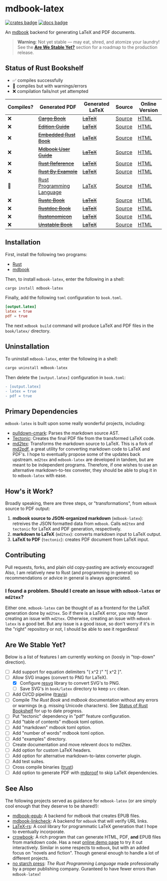 # mdbook-latex

[![crates badge][crates-badge]][crates.io]
[![docs badge][docs-badge]][docs]

[crates.io]: https://crates.io/crates/mdbook-latex
[crates-badge]: https://img.shields.io/badge/crates.io-v0.1.0-orange.svg?longCache=true

[docs]: https://docs.rs/crate/mdbook-latex/0.1.0
[docs-badge]: https://docs.rs/mdbook-latex/badge.svg

An [mdbook](https://github.com/rust-lang-nursery/mdBook) backend for generating LaTeX and PDF documents.

> **Warning**: Not yet stable — may eat, shred, and atomize your laundry! See the [**Are We Stable Yet?**](#are-we-stable-yet%3F) section for a roadmap to the production release.

## Status of Rust Bookshelf

- ✅ compiles successfully
- 🍊 compiles but with warnings/errors
- ❌ compilation fails/not yet attempted

| Compiles? | Generated PDF                          | Generated LaTeX                 | Source                     | Online Version            |
| --------- | ---------------------------------      | -----------------------         | ----------------------     | ---------------------     |
| ❌        | [~~Cargo Book~~][cargo-pdf]            | [~~LaTeX~~][cargo-latex]        | [Source][cargo-src]        | [HTML][cargo-html]        |
| ❌        | [~~Edition Guide~~][edition-pdf]       | [~~LaTeX~~][edition-latex]      | [Source][edition-src]      | [HTML][edition-html]      |
| ❌        | [~~Embedded Rust Book~~][embedded-pdf] | [~~LaTeX~~][embedded-latex]     | [Source][embedded-src]     | [HTML][embedded-html]     |
| ❌        | [~~Mdbook User Guide~~][mdbook-pdf]    | [~~LaTeX~~][mdbook-latex]       | [Source][mdbook-src]       | [HTML][mdbook-html]       |
| ❌        | [~~Rust Reference~~][reference-pdf]    | [~~LaTeX~~][reference-latex]    | [Source][reference-src]    | [HTML][reference-html]    |
| ❌        | [~~Rust By Example~~][example-pdf]     | [~~LaTeX~~][example-latex]      | [Source][example-src]      | [HTML][example-html]      |
| 🍊        | [Rust Programming Language][rust-pdf]  | [LaTeX][rust-latex]             | [Source][rust-src]         | [HTML][rust-html]         |
| ❌        | [~~Rustc Book~~][rustc-pdf]            | [~~LaTeX~~][rustc-latex]        | [Source][rustc-src]        | [HTML][rustc-html]        |
| ❌        | [~~Rustdoc Book~~][rustdoc-pdf]        | [~~LaTeX~~][rustdoc-latex]      | [Source][rustdoc-src]      | [HTML][rustdoc-html]      |
| ❌        | [~~Rustonomicon~~][rustonomicon-pdf]   | [~~LaTeX~~][rustonomicon-latex] | [Source][rustonomicon-src] | [HTML][rustonomicon-html] |
| ❌        | [~~Unstable Book~~][unstable-pdf]      | [~~LaTeX~~][unstable-latex]     | [Source][unstable-src]     | [HTML][unstable-html]     |

[rust-pdf]: https://github.com/lbeckman314/mdbook-latex/releases/download/v0.1.1/The.Rust.Programming.Language.pdf
[rust-latex]: https://github.com/lbeckman314/mdbook-latex/releases/download/v0.1.1/The.Rust.Programming.Language.tex
[rust-src]: https://github.com/rust-lang/book
[rust-html]: https://doc.rust-lang.org/book/

[mdbook-pdf]: https://github.com/lbeckman314/mdbook-latex/releases
[mdbook-latex]: https://github.com/lbeckman314/mdbook-latex/releases
[mdbook-src]: https://github.com/rust-lang-nursery/mdBook/tree/master/book-example
[mdbook-html]: https://rust-lang-nursery.github.io/mdBook/

[example-pdf]: https://github.com/lbeckman314/mdbook-latex/releases
[example-latex]: https://github.com/lbeckman314/mdbook-latex/releases
[example-src]: https://github.com/rust-lang/rust-by-example
[example-html]: https://doc.rust-lang.org/stable/rust-by-example/

[edition-pdf]: https://github.com/lbeckman314/mdbook-latex/releases
[edition-latex]: https://github.com/lbeckman314/mdbook-latex/releases
[edition-src]: https://github.com/rust-lang-nursery/edition-guide
[edition-html]: https://doc.rust-lang.org/edition-guide/index.html

[rustc-pdf]: https://github.com/lbeckman314/mdbook-latex/releases
[rustc-latex]: https://github.com/lbeckman314/mdbook-latex/releases
[rustc-src]: https://github.com/rust-lang/rustc-guide
[rustc-html]: https://doc.rust-lang.org/rustc/index.html

[cargo-pdf]: https://github.com/lbeckman314/mdbook-latex/releases
[cargo-latex]: https://github.com/lbeckman314/mdbook-latex/releases
[cargo-src]: https://github.com/rust-lang/cargo/tree/master/src/doc
[cargo-html]: https://doc.rust-lang.org/cargo/index.html

[rustdoc-pdf]: https://github.com/lbeckman314/mdbook-latex/releases
[rustdoc-latex]: https://github.com/lbeckman314/mdbook-latex/releases
[rustdoc-src]: https://github.com/rust-lang/rust/tree/master/src/doc/rustdoc
[rustdoc-html]: https://doc.rust-lang.org/rustdoc/index.html

[reference-pdf]: https://github.com/lbeckman314/mdbook-latex/releases
[reference-latex]: https://github.com/lbeckman314/mdbook-latex/releases
[reference-src]: https://github.com/rust-lang-nursery/reference
[reference-html]: https://doc.rust-lang.org/reference/index.html

[rustonomicon-pdf]: https://github.com/lbeckman314/mdbook-latex/releases
[rustonomicon-latex]: https://github.com/lbeckman314/mdbook-latex/releases
[rustonomicon-src]: https://github.com/rust-lang-nursery/nomicon
[rustonomicon-html]: https://doc.rust-lang.org/nomicon/index.html

[unstable-pdf]: https://github.com/lbeckman314/mdbook-latex/releases
[unstable-latex]: https://github.com/lbeckman314/mdbook-latex/releases
[unstable-src]: https://github.com/rust-lang/rust/tree/master/src/doc/unstable-book
[unstable-html]: https://doc.rust-lang.org/unstable-book/index.html

[embedded-pdf]: https://github.com/lbeckman314/mdbook-latex/releases
[embedded-latex]: https://github.com/lbeckman314/mdbook-latex/releases
[embedded-src]: https://github.com/rust-embedded/book
[embedded-html]: https://rust-embedded.github.io/book/

## Installation

First, install the following two programs:

- [Rust](https://www.rust-lang.org/)
- [mdbook](https://github.com/rust-lang-nursery/mdBook)

Then, to install `mdbook-latex`, enter the following in a shell:

```sh
cargo install mdbook-latex
```

Finally, add the following `toml` configuration to `book.toml`.

```toml
[output.latex]
latex = true
pdf = true
```

The next `mdbook build` command will produce LaTeX and PDF files in the `book/latex/` directory.

## Uninstallation

To uninstall `mdbook-latex`, enter the following in a shell:

```sh
cargo uninstall mdbook-latex
```

Then delete the `[output.latex]` configuration in `book.toml`:

```diff
- [output.latex]
- latex = true
- pdf = true
```

## Primary Dependencies

`mdbook-latex` is built upon some really wonderful projects, including:

- [pulldown-cmark](https://github.com/raphlinus/pulldown-cmark): Parses the markdown source AST.
- [Tectonic](https://tectonic-typesetting.github.io/en-US/): Creates the final PDF file from the transformed LaTeX code.
- [md2tex](https://github.com/lbeckman314/md2tex): Transforms the markdown source to LaTeX. This is a fork of [md2pdf](https://gitea.tforgione.fr/tforgione/md2pdf/), a great utility for converting markdown code to LaTeX and PDF's.  I hope to eventually propose some of the updates back upstream. `md2tex` and `mdbook-latex` are developed in tandem, but are meant to be independent programs. Therefore, if one wishes to use an alternative markdown-to-tex conveter, they should be able to plug it in to `mdbook-latex` with ease.

## How's it Work?

Broadly speaking, there are three steps, or "transformations", from `mdbook` source to PDF output:

1) **mdbook source to JSON-organized markdown** (`mdbook-latex`): retreives the JSON formatted data from `mdbook`. Calls `md2tex` and `tectonic` for LaTeX and PDF generation, respectively.
2) **markdown to LaTeX** (`md2tex`): converts markdown input to LaTeX output.
3) **LaTeX to PDF** (`tectonic`): creates PDF document from LaTeX input.

## Contributing

Pull requests, forks, and plain old copy-pasting are actively encouraged! Also, I am relatively new to Rust (and programming in general) so recommendations or advice in general is always appreciated.

### I found a problem. Should I create an issue with `mdbook-latex` or `md2tex`?

Either one. `mdbook-latex` can be thought of as a frontend for the LaTeX generation done by `md2tex`. So if there is a LaTeX error, you may favor creating an issue with `md2tex`. Otherwise, creating an issue with `mdbook-latex` is a good bet. But any issue is a good issue, so don't worry if it's in the "right" repository or not, I should be able to see it regardless!

## Are We Stable Yet?

Below is a list of features I am currently working on (loosly in "top-down" direction).

- [ ] Add support for equation delimiters "\( x^2 \)" "\[ x^2 \]". 
- [ ] Allow SVG images (convert to PNG for LaTeX).
    - [x] Configure [resvg](https://github.com/RazrFalcon/resvg) library to convert SVG's to PNG.
    - [ ] Save SVG's in `book/latex` directory to keep `src` clean.
- [ ] Add CI/CD pipeline ([travis](https://travis-ci.org/))
- [ ] Compile *The Rust Book* and *mdbook* documentation without any errors or warnings (e.g. missing Unicode characters). See [Status of Rust Bookshelf](#status-of-rust-bookshelf) for up to date progress.
- [ ] Put "tectonic" dependency in "pdf" feature configuration.
- [ ] Add "table of contents" mdbook toml option.
- [ ] Add "markdown" mdbook toml option.
- [ ] Add "number of words" mdbook toml option.
- [ ] Add "examples" directory.
- [ ] Create documentation and move relevent docs to md2tex.
- [ ] Add option for custom LaTeX headers.
- [ ] Add option for alternative markdown-to-latex converter plugin.
- [ ] Add test suites.
- [ ] Cross compile binaries ([trust](https://github.com/japaric/trust))
- [ ] Add option to generate PDF with [mdproof](https://img.shields.io/badge/crates.io-v0.1.2-orange.svg?longCache=true) to skip LaTeX dependencies.

## See Also

The following projects served as guidance for `mdbook-latex` (or are simply cool enough that they deserve to be shared!):

- [mdbook-epub](https://github.com/Michael-F-Bryan/mdbook-epub): A backend for mdbook that creates EPUB files.
- [mdbook-linkcheck](https://github.com/Michael-F-Bryan/mdbook-linkcheck): A backend for `mdbook` that will verify URL links.
- [LaTeX-rs](https://github.com/Michael-F-Bryan/latex-rs): A cool library for programmatic LaTeX generation that I hope to eventually incorporate.
- [crowbook](https://github.com/lise-henry/crowbook/): A rich program that can generate HTML, PDF, **and** EPUB files from markdown code. Has a neat [online demo page](http://vps.crowdagger.fr/crowbook/) to try it out interactively. Similar in some respects to `mdbook`, but with an added focus on "novels and fiction". Though general enough to handle a lot of different projects.
- [no starch press](https://nostarch.com/Rust2018): *The Rust Programming Language* made professionally by a proper publishing company. Guranteed to have fewer errors than `mdbook-latex`!
